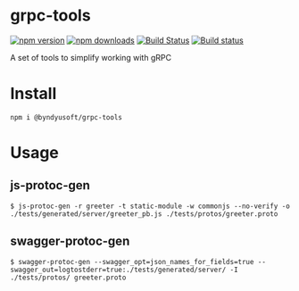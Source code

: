 # grpc-tools

[![npm version](https://badge.fury.io/js/%40byndyusoft%2Fgrpc-tools.svg)](https://www.npmjs.com/package/@byndyusoft/grpc-tools)
[![npm downloads](https://img.shields.io/npm/dt/@byndyusoft/grpc-tools.svg)](https://www.npmjs.com/package/@byndyusoft/grpc-tools)
[![Build Status](https://travis-ci.org/Byndyusoft/grpc-tools.svg?branch=master)](https://travis-ci.org/Byndyusoft/grpc-tools)
[![Build status](https://ci.appveyor.com/api/projects/status/github/Byndyusoft/grpc-tools?branch=master&svg=true)](https://ci.appveyor.com/project/Byndyusoft/grpc-tools/branch/master)

A set of tools to simplify working with gRPC

# Install

`npm i @byndyusoft/grpc-tools`

# Usage

## js-protoc-gen

```
$ js-protoc-gen -r greeter -t static-module -w commonjs --no-verify -o ./tests/generated/server/greeter_pb.js ./tests/protos/greeter.proto
```

## swagger-protoc-gen

```
$ swagger-protoc-gen --swagger_opt=json_names_for_fields=true --swagger_out=logtostderr=true:./tests/generated/server/ -I ./tests/protos/ greeter.proto
```
